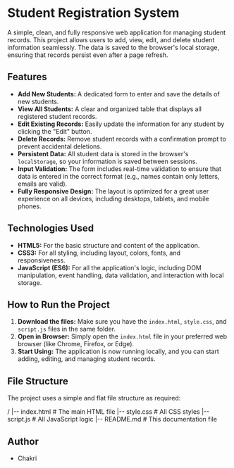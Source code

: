 # Student Registration System

A simple, clean, and fully responsive web application for managing student records. This project allows users to add, view, edit, and delete student information seamlessly. The data is saved to the browser's local storage, ensuring that records persist even after a page refresh.

## Features

-   **Add New Students:** A dedicated form to enter and save the details of new students.
-   **View All Students:** A clear and organized table that displays all registered student records.
-   **Edit Existing Records:** Easily update the information for any student by clicking the "Edit" button.
-   **Delete Records:** Remove student records with a confirmation prompt to prevent accidental deletions.
-   **Persistent Data:** All student data is stored in the browser's `localStorage`, so your information is saved between sessions.
-   **Input Validation:** The form includes real-time validation to ensure that data is entered in the correct format (e.g., names contain only letters, emails are valid).
-   **Fully Responsive Design:** The layout is optimized for a great user experience on all devices, including desktops, tablets, and mobile phones.

## Technologies Used

-   **HTML5:** For the basic structure and content of the application.
-   **CSS3:** For all styling, including layout, colors, fonts, and responsiveness.
-   **JavaScript (ES6):** For all the application's logic, including DOM manipulation, event handling, data validation, and interaction with local storage.

## How to Run the Project

1.  **Download the files:** Make sure you have the `index.html`, `style.css`, and `script.js` files in the same folder.
2.  **Open in Browser:** Simply open the `index.html` file in your preferred web browser (like Chrome, Firefox, or Edge).
3.  **Start Using:** The application is now running locally, and you can start adding, editing, and managing student records.

## File Structure

The project uses a simple and flat file structure as required:


/
|-- index.html      # The main HTML file
|-- style.css       # All CSS styles
|-- script.js       # All JavaScript logic
|-- README.md       # This documentation file


## Author

-   Chakri

